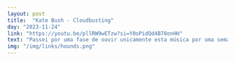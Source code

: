 ```yaml
---
layout: post
title:  "Kate Bush - Cloudbusting"
day: "2023-11-24"
link: "https://youtu.be/pllRW9wETzw?si=Y0oPidQd4B70onHH"
text: "Passei por uma fase de ouvir unicamente esta música por uma semana inteira recomendo"
img: "/img/links/hounds.png"
---
```

